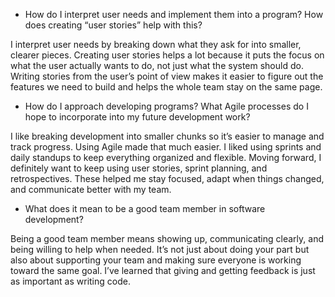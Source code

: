 * How do I interpret user needs and implement them into a program? How does creating “user stories” help with this?

I interpret user needs by breaking down what they ask for into smaller, clearer pieces. Creating user stories helps a lot because it puts the focus on what the user actually wants to do, not just what the system should do. Writing stories from the user’s point of view makes it easier to figure out the features we need to build and helps the whole team stay on the same page.

* How do I approach developing programs? What Agile processes do I hope to incorporate into my future development work?

I like breaking development into smaller chunks so it’s easier to manage and track progress. Using Agile made that much easier. I liked using sprints and daily standups to keep everything organized and flexible. Moving forward, I definitely want to keep using user stories, sprint planning, and retrospectives. These helped me stay focused, adapt when things changed, and communicate better with my team.

* What does it mean to be a good team member in software development?

Being a good team member means showing up, communicating clearly, and being willing to help when needed. It’s not just about doing your part but also about supporting your team and making sure everyone is working toward the same goal. I’ve learned that giving and getting feedback is just as important as writing code.
